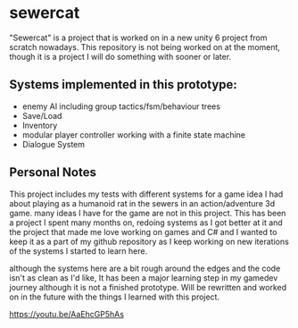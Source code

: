 # sewercat
"Sewercat" is a project that is worked on in a new unity 6 project from scratch nowadays. This repository is not being worked on at the moment, though it is a project I will do something with sooner or later.

## Systems implemented in this prototype:
+ enemy AI including group tactics/fsm/behaviour trees
+ Save/Load
+ Inventory
+ modular player controller working with a finite state machine
+ Dialogue System
  
## Personal Notes
This project includes my tests with different systems for a game idea I had about playing as a humanoid rat in the sewers in an action/adventure 3d game. many ideas I have for the game are not in this project.
This has been a project I spent many months on, redoing systems as I got better at it and the project that made me love working on games and C# and I wanted to keep it as a part of my github repository as I keep working on new iterations of the systems I started to learn here.

although the systems here are a bit rough around the edges and the code isn't as clean as I'd like, It has been a major learning step in my gamedev journey although it is not a finished prototype. Will be rewritten and worked on in the future with the things I learned with this project.

https://youtu.be/AaEhcGP5hAs
